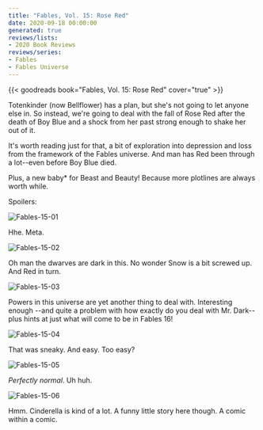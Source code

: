 ```yaml
---
title: "Fables, Vol. 15: Rose Red"
date: 2020-09-18 00:00:00
generated: true
reviews/lists:
- 2020 Book Reviews
reviews/series:
- Fables
- Fables Universe
---
```

{{< goodreads book="Fables, Vol. 15: Rose Red" cover="true" >}}

Totenkinder (now Bellflower) has a plan, but she's not going to let anyone else in. So instead, we're going to deal with the fall of Rose Red after the death of Boy Blue and a shock from her past strong enough to shake her out of it.  

It's worth reading just for that, a bit of exploration into depression and loss from the framework of the Fables universe. And man has Red been through a lot--even before Boy Blue died.  

<!--more-->

Plus, a new baby* for Beast and Beauty! Because more plotlines are always worth while.  

Spoilers:  

![Fables-15-01](/embeds/books/attachments/fables-15-01.jpg)  

Hhe. Meta.  

![Fables-15-02](/embeds/books/attachments/fables-15-02.jpg)  

Oh man the dwarves are dark in this. No wonder Snow is a bit screwed up. And Red in turn.  

![Fables-15-03](/embeds/books/attachments/fables-15-03.jpg)  

Powers in this universe are yet another thing to deal with. Interesting enough --and quite a problem with how exactly do you deal with Mr. Dark--plus hints at just what will come to be in Fables 16!  

![Fables-15-04](/embeds/books/attachments/fables-15-04.jpg)  

That was sneaky. And easy. Too easy?  

![Fables-15-05](/embeds/books/attachments/fables-15-05.jpg)  

*Perfectly normal*. Uh huh.   

![Fables-15-06](/embeds/books/attachments/fables-15-06.jpg)  

Hmm. Cinderella is kind of a lot. A funny little story here though. A comic within a comic.


